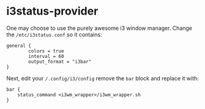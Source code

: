 # i3status-provider

One may choose to use the purely awesome i3 window manager. Change the `/etc/i3status.conf` so it contains:

```
general {
        colors = true
        interval = 60
        output_format = "i3bar"
}
```

Next, edit your `/.config/i3/config` remove the `bar` block and replace it with:
```
bar {
    status_command <i3wm_wrapper>/i3wm_wrapper.sh
}
```
